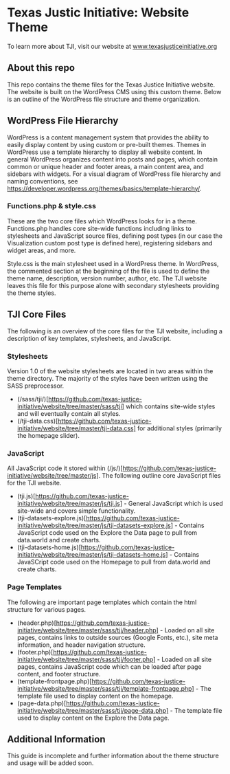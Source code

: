 # Texas Justic Initiative: Website Theme

To learn more about TJI, visit our website at www.texasjusticeinitiative.org

## About this repo

This repo contains the theme files for the Texas Justice Initiative website. The website is built on the WordPress CMS using this custom theme. Below is an outline of the WordPress file structure and theme organization.

## WordPress File Hierarchy

WordPress is a content management system that provides the ability to easily display content by using custom or pre-built themes. Themes in WordPress use a template hierarchy to display all website content. In general WordPress organizes content into posts and pages, which contain common or unique header and footer areas, a main content area, and sidebars with widgets. For a visual diagram of WordPress file hierarchy and naming conventions, see https://developer.wordpress.org/themes/basics/template-hierarchy/.

### Functions.php & style.css

These are the two core files which WordPress looks for in a theme. Functions.php handles core site-wide functions including links to stylesheets and JavaScript source files, defining post types (in our case the Visualization custom post type is defined here), registering sidebars and widget areas, and more.

Style.css is the main stylesheet used in a WordPress theme. In WordPress, the commented section at the beginning of the file is used to define the theme name, description, version number, author, etc. The TJI website leaves this file for this purpose alone with secondary stylesheets providing the theme styles.

## TJI Core Files

The following is an overview of the core files for the TJI website, including a description of key templates, stylesheets, and JavaScript. 

### Stylesheets

Version 1.0 of the website stylesheets are located in two areas within the theme directory. The majority of the styles have been written using the SASS preprocessor.

* (/sass/tji/)[https://github.com/texas-justice-initiative/website/tree/master/sass/tji] which contains site-wide styles and will eventually contain all styles.
* (/tji-data.css)[https://github.com/texas-justice-initiative/website/tree/master/tji-data.css] for additional styles (primarily the homepage slider).

### JavaScript

All JavaScript code it stored within (/js/)[https://github.com/texas-justice-initiative/website/tree/master/js]. The following outline core JavaScript files for the TJI website.

* (tji.js)[https://github.com/texas-justice-initiative/website/tree/master/js/tji.js] - General JavaScript which is used site-wide and covers simple functionality.
* (tji-datasets-explore.js)[https://github.com/texas-justice-initiative/website/tree/master/js/tji-datasets-explore.js] - Contains JavaScript code used on the Explore the Data page to pull from data.world and create charts.
* (tji-datasets-home.js)[https://github.com/texas-justice-initiative/website/tree/master/js/tji-datasets-home.js] - Contains JavaSCript code used on the Homepage to pull from data.world and create charts.

### Page Templates

The following are important page templates which contain the html structure for various pages.

* (header.php)[https://github.com/texas-justice-initiative/website/tree/master/sass/tji/header.php] - Loaded on all site pages, contains links to outside sources (Google Fonts, etc.), site meta information, and header navigation structure.
* (footer.php)[https://github.com/texas-justice-initiative/website/tree/master/sass/tji/footer.php] - Loaded on all site pages, contains JavaScript code which can be loaded after page content, and footer structure. 
* (template-frontpage.php)[https://github.com/texas-justice-initiative/website/tree/master/sass/tji/template-frontpage.php] - The template file used to display content on the homepage.
* (page-data.php)[https://github.com/texas-justice-initiative/website/tree/master/sass/tji/page-data.php] - The template file used to display content on the Explore the Data page.

## Additional Information

This guide is incomplete and further information about the theme structure and usage will be added soon.
